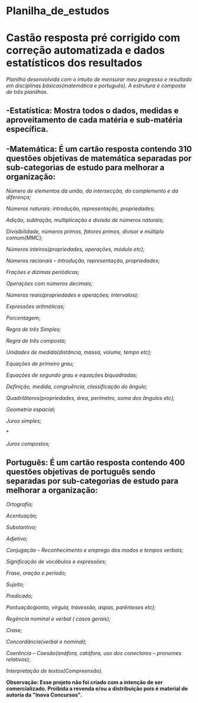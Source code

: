 # Planilha_de_estudos

<h1>Castão resposta pré corrigido com correção automatizada e dados estatísticos dos resultados</h1> 
<i>Planilha desenvolvida com o intuito de mensurar meu progresso e resultado em disciplinas básicas(matemática e português).
A estrutura é composta de três planilhas. </i>

<h2>-Estatística: Mostra todos o dados, medidas e aproveitamento de cada matéria e sub-matéria específica.</h2>

<h2>-Matemática: É um cartão resposta contendo 310 questões objetivas de matemática separadas por sub-categorias de estudo para melhorar a organização:</h2>
<p><i> Número de elementos da união, da intersecção, do complemento e da diferença;</i></p>
<p><i> Números naturais: introdução, representação, propriedades;</i></p>
<p><i> Adição, subtração, multiplicação e divisão de números naturais;</i></p>
<p><i> Divisibilidade, números primos, fatores primos, divisor e múltiplo comum(MMC);</i></p>
<p><i> Números inteiros(propriedades, operações, módulo etc);</i></p>
<p><i> Números racionais – introdução, representação, propriedades;</i></p>
<p><i> Frações e dízimas periódicas;</i></p>
<p><i> Operações com números decimais;</i></p>
<p><i> Números reais(propriedades e operações; intervalos);</i></p>
<p><i> Expressões aritméticas;</i></p>
<i> Porcentagem;</i></p>
<p><i> Regra de três Simples;</i></p>
<p><i> Regra de três composta;</i></p>
<p><i> Unidades de medida(distância, massa, volume, tempo etc);</i></p>
<p><i> Equações de primeiro grau;</i></p>
<p><i> Equações de segundo grau e equações biquadradas;</i></p>
<p><i> Definição, medida, congruência, classificação do ângulo;</i></p>
<p><i> Quadrilàteros(propriedades, área, perímetro, soma dos ângulos etc);</i></p>
<p><i> Geometria espacial;</i></p>
<p><i> Juros simples;</i></p>
*<p><i> Juros compostos;</i></p>

<h2>Português: É um cartão resposta contendo 400 questões objetivas de português sendo separadas por sub-categorias de estudo para melhorar a organização: </h2>
<p><i> Ortografia;</i></p>
<p><i> Acentuação;</i></p>
<p><i> Substantivo;</i></p>
<p><i> Adjetivo;</i></p>
<p><i> Conjugação – Reconhecimento e emprego dos modos e tempos verbais;</i></p>
<p><i> Significação de vocábulos e expressões;</i></p>
<p><i> Frase, oração e período;</i></p>
<p><i> Sujeito;</i></p>
<p><i> Predicado;</i></p>
<p><i> Pontuação(ponto, vírgula, travessão, aspas, parênteses etc);</i></p>
<p><i> Regência nominal e verbal ( casos gerais);</i></p>
<p><i> Crase;</i></p>
<p><i> Concordância(verbal e nominal);</i></p>
<p><i> Coerência – Coesão(anáfora, catáfora, uso dos conectores – pronomes relativos);</i></p>
<p><i> Interpretação de textos(Compreensão).</i></p>

<b>Observação: Esse projeto não foi criado com a intenção de ser comercializado. Proibida a revenda e/ou a distribuição pois é material de autoria da "Inova Concursos".</b>
